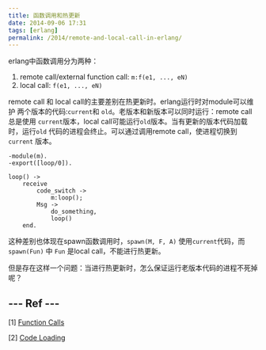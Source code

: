 ```yaml
---
title: 函数调用和热更新 
date: 2014-09-06 17:31
tags: [erlang]
permalink: /2014/remote-and-local-call-in-erlang/
---
```


erlang中函数调用分为两种：

1. remote call/external function call: `m:f(e1, ..., eN)`
2. local call: `f(e1, ..., eN)`

remote call 和 local call的主要差别在热更新时。erlang运行时对module可以维护
两个版本的代码:`current`和 `old`。老版本和新版本可以同时运行：remote call总是使用
`current`版本，local call可能运行`old`版本。当有更新的版本代码加载时，运行`old`
代码的进程会终止。可以通过调用remote call，使进程切换到 `current` 版本。

	-module(m).
	-export([loop/0]).

	loop() ->
    	receive
   	    	code_switch ->
            	m:loop();
        	Msg ->
				do_something,
            	loop()
    	end.

这种差别也体现在spawn函数调用时，`spawn(M, F, A)` 使用`current`代码，而 `spawn(Fun)` 中 `Fun` 是local call，不能进行热更新。 

但是存在这样一个问题：当进行热更新时，怎么保证运行老版本代码的进程不死掉呢？


## --- Ref ---
[1] [Function Calls](http://erlang.org/doc/reference_manual/expressions.html#id78068)

[2] [Code Loading](http://erlang.org/doc/reference_manual/code_loading.html#id86334)
